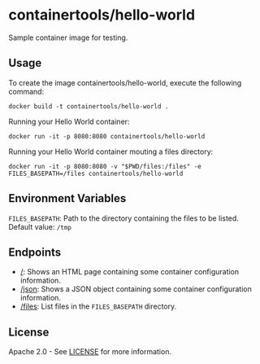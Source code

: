 # containertools/hello-world
Sample container image for testing.

## Usage
To create the image containertools/hello-world, execute the following command:
```shell
docker build -t containertools/hello-world .
```

Running your Hello World container:
```shell
docker run -it -p 8080:8080 containertools/hello-world
```

Running your Hello World container mouting a files directory:
```shell
docker run -it -p 8080:8080 -v "$PWD/files:/files" -e FILES_BASEPATH=/files containertools/hello-world
```

## Environment Variables
`FILES_BASEPATH`: Path to the directory containing the files to be listed. Default value: `/tmp`

## Endpoints
- [/](http://localhost:8080/): Shows an HTML page containing some container configuration information.
- [/json](http://localhost:8080/json): Shows a JSON object containing some container configuration information.
- [/files](http://localhost:8080/files): List files in the `FILES_BASEPATH` directory.

## License
Apache 2.0 - See [LICENSE](LICENSE) for more information.
